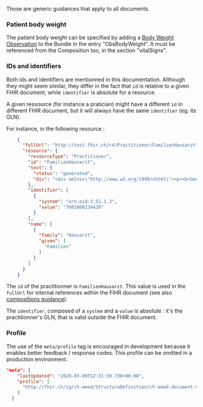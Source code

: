 Those are generic guidances that apply to all documents.

### Patient body weight

The patient body weight can be specified by adding a [Body Weight Observation](StructureDefinition-ch-emed-epr-observation-body-weight.html) to the Bundle in the entry "ObsBodyWeight". It must be referenced from the Composition too, in the section "vitalSigns".

### IDs and identifiers
Both ids and identifiers are mentionned in this documentation. Although they might seem similar, they differ in the fact that ```id``` is relative to a given FHIR document, while ```identifier``` is absolute for a resource.

A given ressource (for instance a pratician) might have a different ```id``` in different FHIR document, but it will always have the same ```identifier``` (eg. its GLN).

For instance, in the following resource :
```json
    {
      "fullUrl": "http://test.fhir.ch/r4/Practitioner/FamilienHausarzt",
      "resource": {
        "resourceType": "Practitioner",
        "id": "FamilienHausarzt",
        "text": {
          "status": "generated",
          "div": "<div xmlns=\"http://www.w3.org/1999/xhtml\"><p><b>Generated Narrative: Practitioner</b><a name=\"FamilienHausarzt\"> ... Familien Hausarzt </p></div>"
        },
        "identifier": [
          {
            "system": "urn:oid:2.51.1.3",
            "value": "7601000234438"
          }
        ],
        "name": [
          {
            "family": "Hausarzt",
            "given": [
              "Familien"
            ]
          }
        ]
      }
    }
```

The ```id``` of the practitionner is ```FamilienHausarzt```. This value is used in the ```fullUrl``` for internal references within the FIHR document (see also [compositions guidance](guidance_compositions.html)).

The ```identifier```, composed of a ```system``` and a ```value``` is absolute : it's the practitionner's GLN, that is valid outside the FHIR document.

### Profile
The use of the ```meta/profile``` tag is encouraged in development because it enables better feedback / response codes. This profile can be omitted in a production environment.

```json
"meta": {
    "lastUpdated": "2020-03-09T12:31:59.738+00:00",
    "profile": [
      "http://fhir.ch/ig/ch-emed/StructureDefinition/ch-emed-document-medicationtreatmentplan"
    ]
  }
```